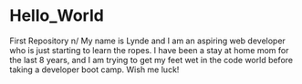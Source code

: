 # Hello_World
First Repository n/
My name is Lynde and I am an aspiring web developer who is just starting to learn the ropes. I have been a stay at home mom for the last 8 years, and I am trying to get my feet wet in the code world before taking a developer boot camp. Wish me luck!
